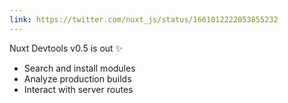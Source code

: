 ```yaml
---
link: https://twitter.com/nuxt_js/status/1661012222053855232
---
```


Nuxt Devtools v0.5 is out ✨

-   Search and install modules
-   Analyze production builds
-   Interact with server routes
